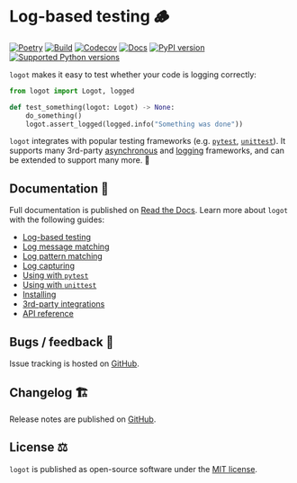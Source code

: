 # Log-based testing 🪵

[![Poetry](https://img.shields.io/endpoint?url=https://python-poetry.org/badge/v0.json)](https://python-poetry.org/)
[![Build](https://github.com/etianen/logot/actions/workflows/build.yml/badge.svg)](https://github.com/etianen/logot/actions/workflows/build.yml)
[![Codecov](https://codecov.io/gh/etianen/logot/graph/badge.svg?token=J5K0LOOSTZ)](https://codecov.io/gh/etianen/logot)
[![Docs](https://readthedocs.org/projects/logot/badge/)](https://logot.readthedocs.io)
[![PyPI version](https://img.shields.io/pypi/v/logot.svg)](https://pypi.org/project/logot/)
[![Supported Python versions](https://img.shields.io/pypi/pyversions/logot.svg)](https://pypi.org/project/logot/)

`logot` makes it easy to test whether your code is logging correctly:

```python
from logot import Logot, logged

def test_something(logot: Logot) -> None:
    do_something()
    logot.assert_logged(logged.info("Something was done"))
```

`logot` integrates with popular testing frameworks (e.g. [`pytest`](https://logot.readthedocs.io/latest/using-pytest.html), [`unittest`](https://logot.readthedocs.io/latest/using-unittest.html)). It supports many 3rd-party [asynchronous](https://logot.readthedocs.io/latest/integrations/index.html#asynchronous-frameworks) and [logging](https://logot.readthedocs.io/latest/integrations/index.html#logging-frameworks) frameworks, and can be extended to support many more. 💪

## Documentation 📖

Full documentation is published on [Read the Docs](https://logot.readthedocs.io). Learn more about `logot` with the following guides:

- [Log-based testing](https://logot.readthedocs.io/latest/index.html)
- [Log message matching](https://logot.readthedocs.io/latest/log-message-matching.html)
- [Log pattern matching](https://logot.readthedocs.io/latest/log-pattern-matching.html)
- [Log capturing](https://logot.readthedocs.io/latest/log-capturing.html)
- [Using with `pytest`](https://logot.readthedocs.io/latest/using-pytest.html)
- [Using with `unittest`](https://logot.readthedocs.io/latest/using-unittest.html)
- [Installing](https://logot.readthedocs.io/latest/installing.html)
- [3rd-party integrations](https://logot.readthedocs.io/latest/integrations/index.html)
- [API reference](https://logot.readthedocs.io/latest/api/index.html)


## Bugs / feedback 🐛

Issue tracking is hosted on [GitHub](https://github.com/etianen/logot/issues).


## Changelog 🏗️

Release notes are published on [GitHub](https://github.com/etianen/logot/releases).


## License ⚖️

`logot` is published as open-source software under the [MIT license](https://github.com/etianen/logot/blob/main/LICENSE).
